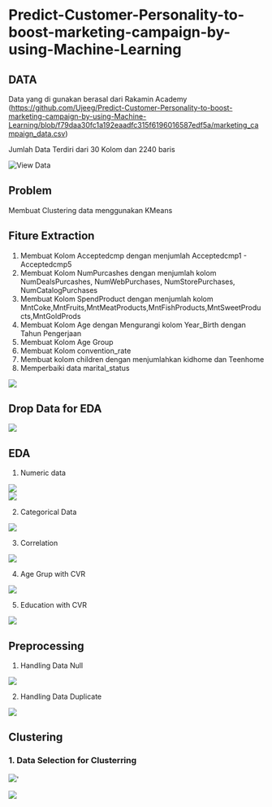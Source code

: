 # Predict-Customer-Personality-to-boost-marketing-campaign-by-using-Machine-Learning

## DATA 
Data yang di gunakan berasal dari Rakamin Academy (https://github.com/Ujeeg/Predict-Customer-Personality-to-boost-marketing-campaign-by-using-Machine-Learning/blob/f79daa30fc1a192eaadfc315f6196016587edf5a/marketing_campaign_data.csv)

Jumlah Data Terdiri dari 30 Kolom dan 2240 baris

![View Data](https://github.com/Ujeeg/Predict-Customer-Personality-to-boost-marketing-campaign-by-using-Machine-Learning/blob/de2a9a75d319edafbe4e9e31b092f9296146a55b/Data.png)

## Problem 
Membuat Clustering data menggunakan KMeans

## Fiture Extraction
1. Membuat Kolom Acceptedcmp dengan menjumlah Acceptedcmp1 - Acceptedcmp5
2. Membuat Kolom NumPurcashes dengan menjumlah kolom NumDealsPurcashes, NumWebPurchases, NumStorePurchases, NumCatalogPurchases
3. Membuat Kolom SpendProduct dengan menjumlah kolom MntCoke,MntFruits,MntMeatProducts,MntFishProducts,MntSweetProducts,MntGoldProds
4. Membuat Kolom Age dengan Mengurangi kolom Year_Birth dengan Tahun Pengerjaan
5. Membuat Kolom Age Group 
6. Membuat Kolom convention_rate
7. Membuat kolom children dengan menjumlahkan kidhome dan Teenhome
8. Memperbaiki data marital_status 

![](https://github.com/Ujeeg/Predict-Customer-Personality-to-boost-marketing-campaign-by-using-Machine-Learning/blob/96099aeda723bfcf720432e40702dab0cb601829/Future%20Extraction.png)

## Drop Data for EDA

![](https://github.com/Ujeeg/Predict-Customer-Personality-to-boost-marketing-campaign-by-using-Machine-Learning/blob/dc0c1148d367ca72dd664cdb80be61224c52f7d9/Drop%20data.png)


## EDA
1. Numeric data

![](https://github.com/Ujeeg/Predict-Customer-Personality-to-boost-marketing-campaign-by-using-Machine-Learning/blob/11ba8b7c2c793d4037b1485733e492234edef5e0/Univariate%201.png)  
![](https://github.com/Ujeeg/Predict-Customer-Personality-to-boost-marketing-campaign-by-using-Machine-Learning/blob/11ba8b7c2c793d4037b1485733e492234edef5e0/Univariate%202.png)

2. Categorical Data

![](https://github.com/Ujeeg/Predict-Customer-Personality-to-boost-marketing-campaign-by-using-Machine-Learning/blob/3a510c58996b71d6386cddf491749ed25034cd5f/Univariate%20cat.png)

3. Correlation

![](https://github.com/Ujeeg/Predict-Customer-Personality-to-boost-marketing-campaign-by-using-Machine-Learning/blob/fd8a911e614404f4f723df074844c5c04a3fac87/Multivariete.png)


4. Age Grup with CVR

![](https://github.com/Ujeeg/Predict-Customer-Personality-to-boost-marketing-campaign-by-using-Machine-Learning/blob/b2ea1fbf237698cc5231934782d87bf9fe47193d/Age%20group%20EDA.png)

5. Education with CVR

![](https://github.com/Ujeeg/Predict-Customer-Personality-to-boost-marketing-campaign-by-using-Machine-Learning/blob/b2ea1fbf237698cc5231934782d87bf9fe47193d/Education%20EDA.png)

## Preprocessing
1. Handling Data Null

![](https://github.com/Ujeeg/Predict-Customer-Personality-to-boost-marketing-campaign-by-using-Machine-Learning/blob/4fefdb39351632cdcbe848faca342b9281d0c8b3/Null%20data.png)

2. Handling Data Duplicate

![](https://github.com/Ujeeg/Predict-Customer-Personality-to-boost-marketing-campaign-by-using-Machine-Learning/blob/4fefdb39351632cdcbe848faca342b9281d0c8b3/Duplicate%20data.png)

## Clustering
### 1. Data Selection for Clusterring

![](https://github.com/Ujeeg/Predict-Customer-Personality-to-boost-marketing-campaign-by-using-Machine-Learning/blob/e563ded44807e818fcc580a70321c7ab6993ca7f/Data%20selection%20clustering.png)'

![](https://github.com/Ujeeg/Predict-Customer-Personality-to-boost-marketing-campaign-by-using-Machine-Learning/blob/e563ded44807e818fcc580a70321c7ab6993ca7f/Data%20selection%20clustering%20LMRFC.png)





